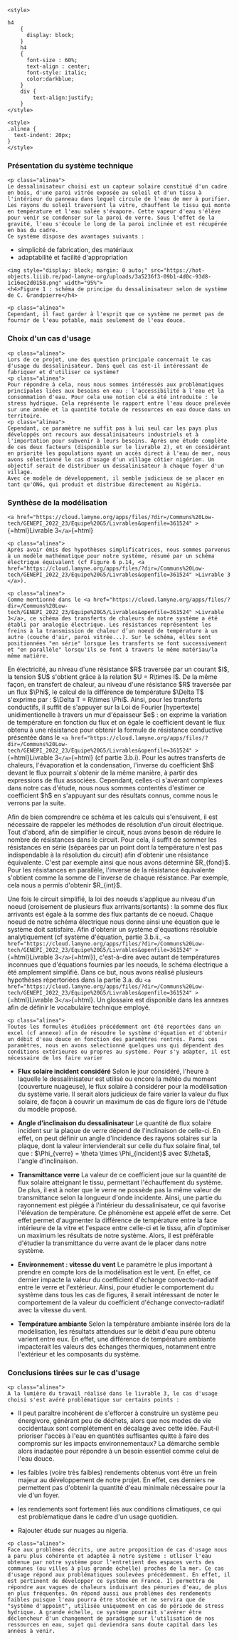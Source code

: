 ```{=html}
<style>

h4
    {
      display: block;
    }
    h4
    {
      font-size : 60%;
      text-align : center;
      font-style: italic;
      color:darkblue;
    }
    div {
        text-align:justify;
    }
</style>
```
```{=html}
<style>
.alinea { 
  text-indent: 20px; 
}
</style>
```
### Présentation du système technique

```{=html}
<p class="alinea">
Le dessalinisateur choisi est un capteur solaire constitué d'un cadre en bois, d'une paroi vitrée exposée au soleil et d'un tissu à l'intérieur du panneau dans lequel circule de l'eau de mer à purifier. Les rayons du soleil traversent la vitre, chauffent le tissu qui monte en température et l'eau salée s'évapore. Cette vapeur d'eau s'élève pour venir se condenser sur la paroi de verre. Sous l'effet de la gravité, l'eau s'écoule le long de la paroi inclinée et est récupérée en bas du cadre. 
Ce système dispose des avantages suivants : 
```
-   simplicité de fabrication, des matériaux
-   adaptabilité et facilité d\'appropriation

```{=html}
<img style="display: block; margin: 0 auto;" src="https://hot-objects.liiib.re/pad-lamyne-org/uploads/3a5236f3-09b1-4d0c-93d8-1c16ec2d0158.png" width="95%">
<h4>Figure 1 : schéma de principe du dessalinisateur selon de système de C. Grandpierre</h4>
```
```{=html}
<p class="alinea">
Cependant, il faut garder à l'esprit que ce système ne permet pas de fournir de l'eau potable, mais seulement de l'eau douce.
```
### Choix d\'un cas d\'usage

```{=html}
<p class="alinea">
Lors de ce projet, une des question principale concernait le cas d'usage du dessalinisateur. Dans quel cas est-il intéressant de fabriquer et d'utiliser ce système? 
<p class="alinea">
Pour répondre à cela, nous nous sommes intéressés aux problèmatiques principales liées aux besoins en eau : l'accessibilité à l'eau et la consommation d'eau. Pour cela une notion clé a été introduite : le stress hydrique. Cela représente le rapport entre l'eau douce prélevée sur une année et la quantité totale de ressources en eau douce dans un territoire. 
<p class="alinea">
Cependant, ce paramètre ne suffit pas à lui seul car les pays plus développés ont recours aux dessalinisateurs industriels et à l'importation pour subvenir à leurs besoins. Après une étude complète de ces deux facteurs (disponible sur le livrable 2), et en considérant en priorité les populations ayant un accès direct à l'eau de mer, nous avons sélectionné le cas d'usage d'un village côtier nigérien. Un objectif serait de distribuer un dessalinisateur à chaque foyer d'un village. 
Avec ce modèle de développement, il semble judicieux de se placer en tant qu'ONG, qui produit et distribue directement au Nigéria.
```
### Synthèse de la modélisation

`<a href="https://cloud.lamyne.org/apps/files/?dir=/Communs%20Low-tech/GENEPI_2022_23/Equipe%20G5/Livrables&openfile=361524" >`{=html}Livrable
3`</a>`{=html}

```{=html}
<p class="alinea">
Après avoir émis des hypothèses simplificatrices, nous sommes parvenus à un modèle mathématique pour notre système, résumé par un schéma électrique équivalent (cf Figure 6 p.14, <a href="https://cloud.lamyne.org/apps/files/?dir=/Communs%20Low-tech/GENEPI_2022_23/Equipe%20G5/Livrables&openfile=361524" >Livrable 3 </a>). 
```
```{=html}
<p class="alinea">
Comme mentionné dans le <a href="https://cloud.lamyne.org/apps/files/?dir=/Communs%20Low-tech/GENEPI_2022_23/Equipe%20G5/Livrables&openfile=361524" >Livrable 3</a>, ce schéma des transferts de chaleurs de notre système a été établi par analogie électrique. Les résistances représentent les freins à la transmission de chaleur d’un noeud de température à un autre (couche d'air, paroi vitrée...). Sur le schéma, elles sont positionnées "en série" lorsque les transferts se font successivement et "en parallèle" lorsqu'ils se font à travers le même matériau/la même matière. 
```
En électricité, au niveau d'une résistance \$R\$ traversée par un
courant \$I\$, la tension \$U\$ s\'obtient grâce à la relation \$U =
R\\times I\$. De la même façon, en transfert de chaleur, au niveau d'une
résistance \$R\$ traversée par un flux \$\\Phi\$, le calcul de la
différence de température \$\\Delta T\$ s\'exprime par : \$\\Delta T =
R\\times \\Phi\$. Ainsi, pour les transferts conductifs, il suffit de
s'appuyer sur la Loi de Fourier \[hypertexte\] unidimentionelle à
travers un mur d\'épaisseur \$e\$ : on exprime la variation de
température en fonction du flux et on égale le coefficient devant le
flux obtenu à une résistance pour obtenir la formule de résistance
conductive présentée dans le
`<a href="https://cloud.lamyne.org/apps/files/?dir=/Communs%20Low-tech/GENEPI_2022_23/Equipe%20G5/Livrables&openfile=361524" >`{=html}Livrable
3`</a>`{=html} (cf partie 3.b.i). Pour les autres transferts de
chaleurs, l\'évaporation et la condensation, l\'inverse du coefficient
\$h\$ devant le flux pourrait s\'obtenir de la même manière, à partir
des expressions de flux associées. Cependant, celles-ci s\'avérant
complexes dans notre cas d\'étude, nous nous sommes contentés d\'estimer
ce coefficient \$h\$ en s\'appuyant sur des résultats connus, comme nous
le verrons par la suite.

Afin de bien comprendre ce schéma et les calculs qui s\'ensuivent, il
est nécessaire de rappeler les méthodes de résolution d'un circuit
électrique. Tout d\'abord, afin de simplifier le circuit, nous avons
besoin de réduire le nombre de résistances dans le circuit. Pour cela,
il suffit de sommer les résistances en série (séparées par un point dont
la température n\'est pas indispendable à la résolution du circuit) afin
d\'obtenir une résistance équivalente. C\'est par exemple ainsi que nous
avons déterminé \$R\_{fond}\$. Pour les résistances en parallèle,
l\'inverse de la résistance équivalente s\'obtient comme la somme de
l\'inverse de chaque résistance. Par exemple, cela nous a permis
d\'obtenir \$R\_{int}\$.

Une fois le circuit simplifié, la loi des noeuds s'applique au niveau
d'un noeud (croisement de plusieurs flux arrivants/sortants) : la somme
des flux arrivants est égale à la somme des flux partants de ce noeud.
Chaque noeud de notre schéma électrique nous donne ainsi une équation
que le système doit satisfaire. Afin d\'obtenir un système d\'équations
résoluble analytiquement (cf système d\'équation, partie 3.b.ii.,
`<a href="https://cloud.lamyne.org/apps/files/?dir=/Communs%20Low-tech/GENEPI_2022_23/Equipe%20G5/Livrables&openfile=361524" >`{=html}Livrable
3`</a>`{=html}), c\'est-à-dire avec autant de températures inconnues que
d\'équations fournies par les noeuds, le schéma électrique a été
amplement simplifié. Dans ce but, nous avons réalisé plusieurs
hypothèses répertoriées dans la partie 3.a. du
`<a href="https://cloud.lamyne.org/apps/files/?dir=/Communs%20Low-tech/GENEPI_2022_23/Equipe%20G5/Livrables&openfile=361524" >`{=html}Livrable
3`</a>`{=html}. Un glossaire est disponible dans les annexes afin de
définir le vocabulaire technique employé.

```{=html}
<p class="alinea">
Toutes les formules étudiées précédemment ont été reportées dans un excel (cf annexe) afin de résoudre le système d'équation et d'obtenir un débit d'eau douce en fonction des paramètres rentrés. Parmi ces paramètres, nous en avons selectionné quelques uns qui dépendent des conditions extérieures ou propres au système. Pour s'y adapter, il est nécessaire de les faire varier
```
-   **Flux solaire incident considéré** Selon le jour considéré, l'heure
    à laquelle le dessalinisateur est utilisé ou encore la météo du
    moment (couverture nuageuse), le flux solaire à considérer pour la
    modélisation du système varie. Il serait alors judicieux de faire
    varier la valeur du flux solaire, de façon à couvrir un maximum de
    cas de figure lors de l'étude du modèle proposé.

-   **Angle d'inclinaison du dessalinisateur** Le quantité de flux
    solaire incident sur la plaque de verre dépend de l'inclinaison de
    celle-ci. En effet, on peut définir un angle d'incidence des rayons
    solaires sur la plaque, dont la valeur intervienderait sur celle du
    flux solaire final, tel que : \$\\Phi\_{verre} = \\theta \\times
    \\Phi\_{incident}\$ avec \$\\theta\$, l'angle d'inclinaison.

-   **Transmittance verre** La valeur de ce coefficient joue sur la
    quantité de flux solaire atteignant le tissu, permettant
    l'échauffement du système. De plus, il est à noter que le verre ne
    possède pas la même valeur de transmittance selon la longueur d'onde
    incidente. Ainsi, une partie du rayonnement est piégée à l'intérieur
    du dessalinisateur, ce qui favorise l'élévation de température. Ce
    phénomène est appelé effet de serre. Cet effet permet d\'augmenter
    la différence de température entre la face intérieure de la vitre et
    l'espace entre celle-ci et le tissu, afin d'optimiser un maximum les
    résultats de notre système. Alors, il est préférable d'étudier la
    transmittance du verre avant de le placer dans notre système.

-   **Environnement : vitesse du vent** Le paramètre le plus important à
    prendre en compte lors de la modélisation est le vent. En effet, ce
    dernier impacte la valeur du coefficient d'échange convecto-radiatif
    entre le verre et l'extérieur. Ainsi, pour étudier le comportement
    du système dans tous les cas de figures, il serait intéressant de
    noter le comportement de la valeur du coefficient d'échange
    convecto-radiatif avec la vitesse du vent.

-   **Température ambiante** Selon la température ambiante insérée lors
    de la modélisation, les résultats attendues sur le débit d\'eau pure
    obtenu varient entre eux. En effet, une différence de température
    ambiante impacterait les valeurs des échanges thermiques, notamment
    entre l\'extérieur et les composants du système.

### Conclusions tirées sur le cas d\'usage

```{=html}
<p class="alinea">
A la lumière du travail réalisé dans le livrable 3, le cas d'usage choisi s'est avéré problématique sur certains points : 
```
-   Il peut paraître incohérent de s\'efforcer à construire un système
    peu énergivore, générant peu de déchets, alors que nos modes de vie
    occidentaux sont complétement en décalage avec cette idée. Faut-il
    prioriser l\'accès à l\'eau en quantités suffisantes quitte à faire
    des compromis sur les impacts environnementaux? La démarche semble
    alors inadaptée pour répondre à un besoin essentiel comme celui de
    l\'eau douce.

-   les faibles (voire très faibles) rendements obtenus vont être un
    frein majeur au développement de notre projet. En effet, ces
    derniers ne permettent pas d\'obtenir la quantité d\'eau minimale
    nécessaire pour la vie d\'un foyer.

-   les rendements sont fortement liés aux conditions climatiques, ce
    qui est problématique dans le cadre d\'un usage quotidien.

-   Rajouter étude sur nuages au nigeria.

```{=html}
<p class="alinea">
Face aux problèmes décrits, une autre proposition de cas d'usage nous a paru plus cohérente et adaptée à notre système : utliser l'eau obtenue par notre système pour l'entretient des espaces verts des communes (ou villes à plus grande échelle) proches de la mer. Ce cas d'usage répond aux problématiques soulevées précédemment. En effet, il est pertinent de développer ce système en France. Il permettra de répondre aux vagues de chaleurs induisant des pénuries d'eau, de plus en plus fréquentes. On répond aussi aux problèmes des rendements faibles puisque l'eau pourra être stockée et ne servira que de "système d'appoint", utilisée uniquement en cas de période de stress hydrique. A grande échelle, ce système pourrait s'avérer être déclencheur d'un changement de paradigme sur l'utilisation de nos ressources en eau, sujet qui deviendra sans doute capital dans les années à venir.
```
